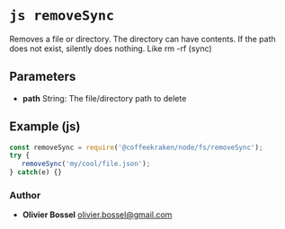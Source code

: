 


<!-- @namespace    sugar.node.fs -->
<!-- @name    removeSync -->

# ```js removeSync ```


Removes a file or directory. The directory can have contents. If the path does not exist, silently does nothing. Like rm -rf (sync)

## Parameters

- **path**  String: The file/directory path to delete



## Example (js)

```js
const removeSync = require('@coffeekraken/node/fs/removeSync');
try {
   removeSync('my/cool/file.json');
} catch(e) {}
```


### Author
- **Olivier Bossel** <a href="mailto:olivier.bossel@gmail.com">olivier.bossel@gmail.com</a> 



